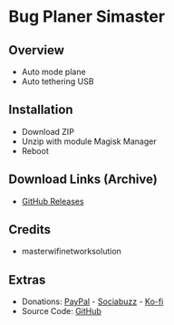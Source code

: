 # Bug Planer Simaster

## Overview
- Auto mode plane
- Auto tethering USB

## Installation

- Download ZIP
- Unzip with module Magisk Manager
- Reboot

## Download Links (Archive)
- [GitHub Releases](https://github.com/masterwifinetworksolution/bugplaner/releases/tag/V1)

## Credits
- masterwifinetworksolution

## Extras
- Donations: [PayPal](https://paypal.me/myarachma92) - [Sociabuzz](https://sociabuzz.com/masterwifinetworksolution) - [Ko-fi](https://ko-fi.com/masterwifinetworksolution)
- Source Code: [GitHub](https://github.com/masterwifinetworksolution/bugplaner)
